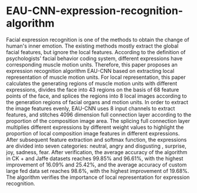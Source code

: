 # EAU-CNN-expression-recognition-algorithm
Facial expression recognition is one of the methods to obtain the change of human's inner emotion. The existing methods mostly extract the global facial features, but ignore the local features. According to the definition of psychologists' facial behavior coding system, different expressions have corresponding muscle motion units. Therefore, this paper proposes an expression recognition algorithm EAU-CNN based on extracting local representation of muscle motion units. For local representation, this paper calculates the generating regions of muscle motion units with different expressions, divides the face into 43 regions on the basis of 68 feature points of the face, and splices the regions into 8 local images according to the generation regions of facial organs and motion units. In order to extract the image features evenly, EAU-CNN uses 8 input channels to extract features, and stitches 4096 dimension full connection layer according to the proportion of the composition image area. The splicing full connection layer multiplies different expressions by different weight values to highlight the proportion of local composition image features in different expressions. After subsequent feature extraction and softmax function, the expressions are divided into seven categories: neutral, angry and disgusting , surprise, joy, sadness, fear. After verification, the average accuracy of the algorithm in CK + and Jaffe datasets reaches 99.85% and 96.61%, with the highest improvement of 16.09% and 25.42%, and the average accuracy of custom large fed data set reaches 98.6%, with the highest improvement of 19.68%. The algorithm verifies the importance of local representation for expression recognition.
